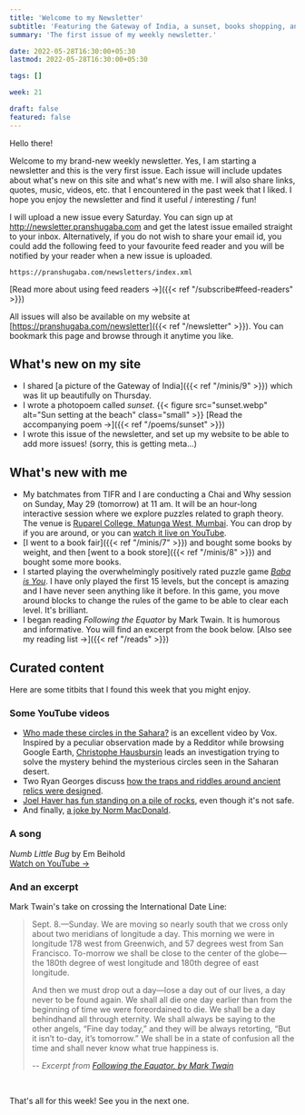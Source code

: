 ```yaml
---
title: 'Welcome to my Newsletter'
subtitle: 'Featuring the Gateway of India, a sunset, books shopping, and more'
summary: 'The first issue of my weekly newsletter.'

date: 2022-05-28T16:30:00+05:30
lastmod: 2022-05-28T16:30:00+05:30

tags: []

week: 21

draft: false
featured: false
---
```


Hello there!

Welcome to my brand-new weekly newsletter.
Yes, I am starting a newsletter and this is the very first issue.
Each issue will include updates about what's new on this site and what's new with me.
I will also share links, quotes, music, videos, etc. that I encountered in the past week that I liked.
I hope you enjoy the newsletter and find it useful / interesting / fun!

I will upload a new issue every Saturday. You can sign up at http://newsletter.pranshugaba.com and get the latest issue emailed straight to your inbox.
Alternatively, if you do not wish to share your email id, you could add the following feed to your favourite feed reader and you will be notified by your reader when a new issue is uploaded.

```shell
https://pranshugaba.com/newsletters/index.xml
```

[Read more about using feed readers &#8594;]({{< ref "/subscribe#feed-readers" >}})

All issues will also be available on my website at [https://pranshugaba.com/newsletter]({{< ref "/newsletter" >}}). You can bookmark this page and browse through it anytime you like.

## What's new on my site

- I shared [a picture of the Gateway of India]({{< ref "/minis/9" >}}) which was lit up beautifully on Thursday.
- I wrote a photopoem called _sunset_.
  {{< figure src="sunset.webp"  alt="Sun setting at the beach" class="small" >}}
  [Read the accompanying poem &#8594;]({{< ref "/poems/sunset" >}})
- I wrote this issue of the newsletter, and set up my website to be able to add more issues! (sorry, this is getting meta...)

## What's new with me

- My batchmates from TIFR and I are conducting a Chai and Why session on <time datetime="2022-05-29T11:00:00+05:30">Sunday, May 29 (tomorrow) at 11 am</time>. It will be an hour-long interactive session where we explore puzzles related to graph theory. The venue is [Ruparel College, Matunga West, Mumbai](https://www.openstreetmap.org/way/978614999). You can drop by if you are around, or you can [watch it live on YouTube](https://www.youtube.com/watch?v=qakLY2e_YMo).
- [I went to a book fair]({{< ref "/minis/7" >}}) and bought some books by weight, and then [went to a book store]({{< ref "/minis/8" >}}) and bought some more books.
- I started playing the overwhelmingly positively rated puzzle game [_Baba is You_](https://en.wikipedia.org/wiki/Baba_Is_You). I have only played the first 15 levels, but the concept is amazing and I have never seen anything like it before. In this game, you move around blocks to change the rules of the game to be able to clear each level. It's brilliant.
- I began reading _Following the Equator_ by Mark Twain. It is humorous and informative. You will find an excerpt from the book below. [Also see my reading list &#8594;]({{< ref "/reads" >}})

## Curated content

Here are some titbits that I found this week that you might enjoy.

### Some YouTube videos

- [Who made these circles in the Sahara?](https://www.youtube.com/watch?v=twAP3buj9Og) is an excellent video by Vox. Inspired by a peculiar observation made by a Redditor while browsing Google Earth, [Christophe Hausbursin](https://www.vox.com/authors/christophe-haubursin) leads an investigation trying to solve the mystery behind the mysterious circles seen in the Saharan desert.
- Two Ryan Georges discuss [how the traps and riddles around ancient relics were designed](https://www.youtube.com/watch?v=Cwu1rCjb1Fk).
- [Joel Haver has fun standing on a pile of rocks](https://www.youtube.com/watch?v=o54sGWJd8tg), even though it's not safe.
- And finally, [a joke by Norm MacDonald](https://www.youtube.com/watch?v=_v89pVOW2aE).

### A song

_Numb Little Bug_ by Em Beihold  
[Watch on YouTube &#8594;](https://www.youtube.com/watch?v=1fwJ8H5wWCU)

### And an excerpt

Mark Twain's take on crossing the International Date Line:

> Sept. 8.—Sunday. We are moving so nearly south that we cross only about two meridians of longitude a day. This morning we were in longitude 178 west from Greenwich, and 57 degrees west from San Francisco. To-morrow we shall be close to the center of the globe—the 180th degree of west longitude and 180th degree of east longitude.
>
> And then we must drop out a day—lose a day out of our lives, a day never to be found again. We shall all die one day earlier than from the beginning of time we were foreordained to die. We shall be a day behindhand all through eternity. We shall always be saying to the other angels, “Fine day today,” and they will be always retorting, “But it isn’t to-day, it’s tomorrow.” We shall be in a state of confusion all the time and shall never know what true happiness is.
>
> <cite>-- Excerpt from [_Following the Equator_, by Mark Twain](https://www.gutenberg.org/files/2895/2895-h/2895-h.htm)</cite>

&nbsp;

That's all for this week! See you in the next one.
